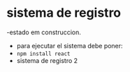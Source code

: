 <h1>sistema de registro</h1>

-estado em construccion.   

- para ejecutar el sistema debe poner:
- ```npm install react```
- sistema de registro 2
